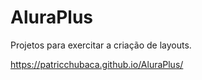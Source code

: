 # AluraPlus

Projetos para exercitar a criação de layouts.

https://patricchubaca.github.io/AluraPlus/
